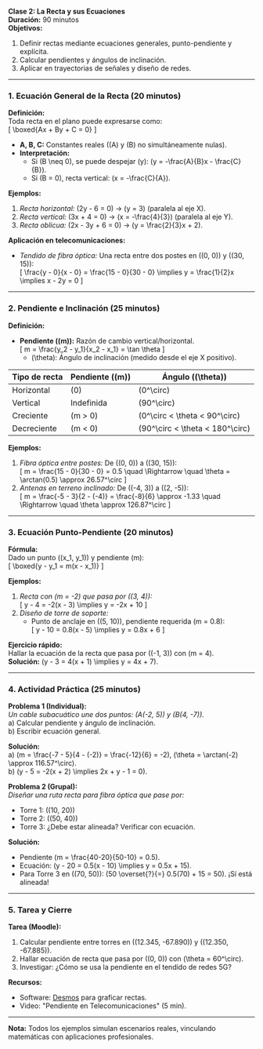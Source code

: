 **Clase 2: La Recta y sus Ecuaciones**  
**Duración:** 90 minutos  
**Objetivos:**  
1. Definir rectas mediante ecuaciones generales, punto-pendiente y explícita.  
2. Calcular pendientes y ángulos de inclinación.  
3. Aplicar en trayectorias de señales y diseño de redes.  

---

### **1. Ecuación General de la Recta (20 minutos)**  
**Definición:**  
Toda recta en el plano puede expresarse como:  
\[
\boxed{Ax + By + C = 0}
\]  
- **A, B, C:** Constantes reales (\(A\) y \(B\) no simultáneamente nulas).  
- **Interpretación:**  
  - Si \(B \neq 0\), se puede despejar \(y\): \(y = -\frac{A}{B}x - \frac{C}{B}\).  
  - Si \(B = 0\), recta vertical: \(x = -\frac{C}{A}\).  

**Ejemplos:**  
1. *Recta horizontal:* \(2y - 6 = 0\) → \(y = 3\) (paralela al eje X).  
2. *Recta vertical:* \(3x + 4 = 0\) → \(x = -\frac{4}{3}\) (paralela al eje Y).  
3. *Recta oblicua:* \(2x - 3y + 6 = 0\) → \(y = \frac{2}{3}x + 2\).  

**Aplicación en telecomunicaciones:**  
- *Tendido de fibra óptica:* Una recta entre dos postes en \((0, 0)\) y \((30, 15)\):  
  \[
  \frac{y - 0}{x - 0} = \frac{15 - 0}{30 - 0} \implies y = \frac{1}{2}x \implies x - 2y = 0
  \]  

---

### **2. Pendiente e Inclinación (25 minutos)**  
**Definición:**  
- **Pendiente (\(m\)):** Razón de cambio vertical/horizontal.  
  \[
  m = \frac{y_2 - y_1}{x_2 - x_1} = \tan \theta
  \]  
  - \(\theta\): Ángulo de inclinación (medido desde el eje X positivo).  

| **Tipo de recta** | **Pendiente (\(m\))** | **Ángulo (\(\theta\))** |  
|-------------------|------------------------|--------------------------|  
| Horizontal        | \(0\)                  | \(0^\circ\)              |  
| Vertical          | Indefinida             | \(90^\circ\)             |  
| Creciente         | \(m > 0\)              | \(0^\circ < \theta < 90^\circ\) |  
| Decreciente       | \(m < 0\)              | \(90^\circ < \theta < 180^\circ\) |  

**Ejemplos:**  
1. *Fibra óptica entre postes:* De \((0, 0)\) a \((30, 15)\):  
   \[
   m = \frac{15 - 0}{30 - 0} = 0.5 \quad \Rightarrow \quad \theta = \arctan(0.5) \approx 26.57^\circ
   \]  
2. *Antenas en terreno inclinado:* De \((-4, 3)\) a \((2, -5)\):  
   \[
   m = \frac{-5 - 3}{2 - (-4)} = \frac{-8}{6} \approx -1.33 \quad \Rightarrow \quad \theta \approx 126.87^\circ
   \]  

---

### **3. Ecuación Punto-Pendiente (20 minutos)**  
**Fórmula:**  
Dado un punto \((x_1, y_1)\) y pendiente \(m\):  
\[
\boxed{y - y_1 = m(x - x_1)}
\]  

**Ejemplos:**  
1. *Recta con \(m = -2\) que pasa por \((3, 4)\):*  
   \[
   y - 4 = -2(x - 3) \implies y = -2x + 10
   \]  
2. *Diseño de torre de soporte:*  
   - Punto de anclaje en \((5, 10)\), pendiente requerida \(m = 0.8\):  
     \[
     y - 10 = 0.8(x - 5) \implies y = 0.8x + 6
     \]  

**Ejercicio rápido:**  
Hallar la ecuación de la recta que pasa por \((-1, 3)\) con \(m = 4\).  
**Solución:** \(y - 3 = 4(x + 1) \implies y = 4x + 7\).  

---

### **4. Actividad Práctica (25 minutos)**  
**Problema 1 (Individual):**  
*Un cable subacuático une dos puntos: \(A(-2, 5)\) y \(B(4, -7)\).*  
a) Calcular pendiente y ángulo de inclinación.  
b) Escribir ecuación general.  

**Solución:**  
a) \(m = \frac{-7 - 5}{4 - (-2)} = \frac{-12}{6} = -2\), \(\theta = \arctan(-2) \approx 116.57^\circ\).  
b) \(y - 5 = -2(x + 2) \implies 2x + y - 1 = 0\).  

**Problema 2 (Grupal):**  
*Diseñar una ruta recta para fibra óptica que pase por:*  
- Torre 1: \((10, 20)\)  
- Torre 2: \((50, 40)\)  
- Torre 3: ¿Debe estar alineada? Verificar con ecuación.  

**Solución:**  
- Pendiente \(m = \frac{40-20}{50-10} = 0.5\).  
- Ecuación: \(y - 20 = 0.5(x - 10) \implies y = 0.5x + 15\).  
- Para Torre 3 en \((70, 50)\): \(50 \overset{?}{=} 0.5(70) + 15 = 50\). ¡Sí está alineada!  

---

### **5. Tarea y Cierre**  
**Tarea (Moodle):**  
1. Calcular pendiente entre torres en \((12.345, -67.890)\) y \((12.350, -67.885)\).  
2. Hallar ecuación de recta que pasa por \((0, 0)\) con \(\theta = 60^\circ\).  
3. Investigar: ¿Cómo se usa la pendiente en el tendido de redes 5G?  

**Recursos:**  
- Software: [Desmos](https://www.desmos.com) para graficar rectas.  
- Video: "Pendiente en Telecomunicaciones" (5 min).  

---  
**Nota:** Todos los ejemplos simulan escenarios reales, vinculando matemáticas con aplicaciones profesionales.